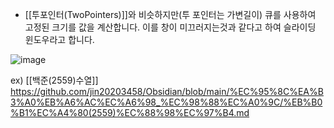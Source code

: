 - [[투포인터(TwoPointers)]]와 비슷하지만(투 포인터는 가변길이)
  큐를 사용하여 고정된 크기를  값을 계산합니다.
  이를 창이 미끄러지는것과 같다고 하여 슬라이딩 윈도우라고 합니다.

![image](https://github.com/jin20203458/Obsidian/assets/127675852/9dc90886-9505-462d-a95b-3f690548309b)


ex) [[백준(2559)수열]] https://github.com/jin20203458/Obsidian/blob/main/%EC%95%8C%EA%B3%A0%EB%A6%AC%EC%A6%98_%EC%98%88%EC%A0%9C/%EB%B0%B1%EC%A4%80(2559)%EC%88%98%EC%97%B4.md
